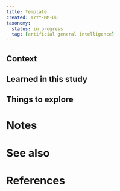 ```yaml
---
title: Template
created: YYYY-MM-DD
taxonomy:
  status: in progress
  tag: [artificial general intelligence]
---
```


## Context

## Learned in this study

## Things to explore

# Notes

# See also

# References
